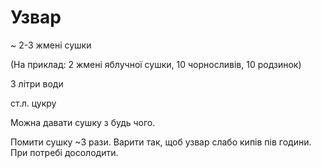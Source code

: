 #  **Узвар**

~ 2-3 жмені сушки

\(На приклад: 2 жмені яблучної сушки, 10 чорносливів, 10 родзинок\)

3 літри води

ст.л. цукру

  
Можна давати сушку з будь чого.

Помити сушку ~3 рази. Варити так, щоб узвар слабо кипів пів години. При потребі досолодити.

